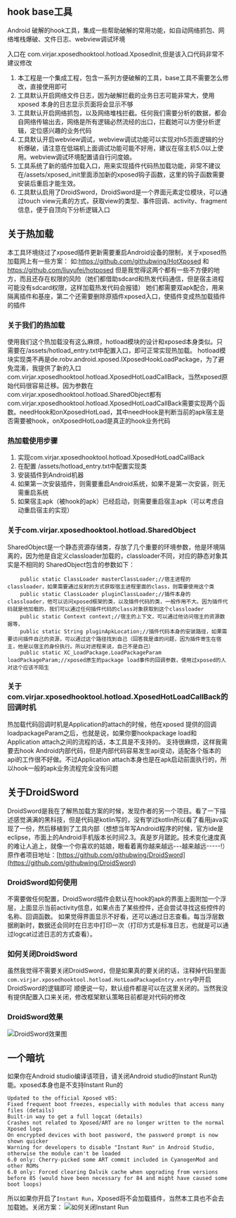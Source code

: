 ## hook base工具
Android 破解的hook工具，集成一些帮助破解的常用功能，如自动网络抓包、网络堆栈爆破、文件日志、webview调试环境

入口在 com.virjar.xposedhooktool.hotload.XposedInit,但是该入口代码非常不建议修改

1. 本工程是一个集成工程，包含一系列方便破解的工具，base工具不需要怎么修改，直接使用即可
2. 工具默认开启网络文件日志，因为破解拦截的业务日志可能非常大，使用xposed 本身的日志显示页面将会显示不够
3. 工具默认开启网络抓包，以及网络堆栈拦截。任何我们需要分析的数据，都会自网络传输出去，网络是所有逻辑必然流经的出口，拦截她可以方便分析逻辑，定位感兴趣的业务代码
4. 工具默认开启webview调试，webview调试功能可以实现对h5页面逻辑的分析爆破，请注意在低端机上面调试功能可能不好用，建议在宿主机5.0以上使用。webview调试环境配置请自行问度娘。
5. 工具系统了新的插件加载入口，用来实现插件代码热加载功能，非常不建议在/assets/xposed_init里面添加新的xposed钩子函数，这里的钩子函数需要安装后重启才能生效。
6. 工具默认启用了DroidSword，DroidSword是一个界面元素定位模块，可以通过touch view元素的方式，获取view的类型、事件回调、activity、fragment信息，便于自顶向下分析逻辑入口

## 关于热加载
本工具环境绕过了xposed插件更新需要重启Android设备的限制，关于xposed热加载网上有一些方案：
如:https://github.com/githubwing/HotXposed 和 https://github.com/liuyufei/hotposed 但是我觉得这两个都有一些不方便的地方，而且还存在权限的风险（她们都借助sdcard和热发代码通信，但是宿主进程可能没有sdcard权限，这样加载热发代码会报错）
她们都需要双apk配合，用来隔离插件和基座，第二个还需要删除原插件xposed入口，使插件变成热加载插件的插件

### 关于我们的热加载
使用我们这个热加载没有这么麻烦，hotload模块的设计和xposed本身类似。只需要在/assets/hotload_entry.txt中配置入口，即可正常实现热加载。
hotload模块实现类不再是de.robv.android.xposed.IXposedHookLoadPackage，为了避免混淆，我提供了新的入口com.virjar.xposedhooktool.hotload.XposedHotLoadCallBack，当然xposed原始代码很容易迁移。因为参数在com.virjar.xposedhooktool.hotload.SharedObject都有
com.virjar.xposedhooktool.hotload.XposedHotLoadCallBack需要实现两个函数。needHook和onXposedHotLoad，其中needHook是判断当前的apk宿主是否需要被hook，onXposedHotLoad是真正的hook业务代码

### 热加载使用步骤
1. 实现com.virjar.xposedhooktool.hotload.XposedHotLoadCallBack
2. 在配置 /assets/hotload_entry.txt中配置实现类
3. 安装插件到Android机器
4. 如果第一次安装插件，则需要重启Android系统，如果不是第一次安装，则无需重启系统
5. 如果宿主apk（被hook的apk）已经启动，则需要重启宿主apk（可以考虑自动重启宿主的实现）

### 关于com.virjar.xposedhooktool.hotload.SharedObject
SharedObject是一个静态资源存储类，存放了几个重要的环境参数，他是环境隔离的，因为他是自定义classloader加载的，classloader不同，对应的静态对象其实是不相同的
SharedObject包含的参数如下：
```
    public static ClassLoader masterClassLoader;//宿主进程的classloader，如果需要通过反射的方式获取宿主进程里面的class，则需要使用这个类
    public static ClassLoader pluginClassLoader;//插件本身的classloader，他可以访问xposed框架的类，以及插件代码的类，一般作用不大。因为插件代码就是他加载的，我们可以通过任何插件代码的class对象获取到这个classloader
    public static Context context;//宿主的上下文，可以通过他访问宿主的资源数据等，
    public static String pluginApkLocation;//插件代码本身的安装路径，如果需要访问插件自己的资源，可以通过这个路径找到自己（回答我是谁的问题，因为插件寄生在宿主，他是以宿主的身份执行。所以对进程来说，自己不是自己）
    public static XC_LoadPackage.LoadPackageParam loadPackageParam;//xposed原生的package load事件的回调参数，使用过xposed的人对这个应该不陌生
```

### 关于com.virjar.xposedhooktool.hotload.XposedHotLoadCallBack的回调时机
热加载代码回调时机是Application的attach的时候，他在xposed 提供的回调loadpackageParam之后，也就是说，如果你要hookpackage load和Application attach之间的流程的话，本工具是不支持的。
支持很麻烦，这样我需要去hook Android内部代码，但是内部代码容易发生api变动，适配各个版本的api的工作很不好做。不过Application attach本身也是在apk启动前面执行的，所以hook一般的apk业务流程完全没有问题

## 关于DroidSword
DroidSword是我在了解热加载方案的时候，发现作者的另一个项目。看了一下描述感觉满满的黑科技，但是代码是kotlin写的，没有学过kotlin所以看了看用java实现了一份，然后移植到了工具内部（想想当年写Android程序的时候，官方ide是eclipse，市面上的Android手机版本长时间2.3。真是岁月蹉跎。技术变化速度真的难让人追上，就像一个你喜欢的姑娘，眼看着离你越来越远---越来越远-----!）
原作者项目地址：[https://github.com/githubwing/DroidSword](https://github.com/githubwing/DroidSword)

### DroidSword如何使用
不需要做任何配置，DroidSword插件会默认在hook的apk的界面上面附加一个浮层，上面显示当前activity信息，如果点击了某些控件，还会尝试寻找这些控件的名称、回调函数。
如果觉得界面显示不好看，还可以通过日志查看。每当浮层数据刷新时，数据还会同时在日志中打印一次（打印方式是标准日志，也就是可以通过logcat过滤日志的方式查看）。

### 如何关闭DroidSword
虽然我觉得不需要关闭DroidSword，但是如果真的要关闭的话，注释掉代码里面`` com.virjar.xposedhooktool.hotload.HotLoadPackageEntry.entry``中开启DroidSword的逻辑即可
顺便说一句，默认组件都是可以在这里关闭的。当然我没有提供配置入口来关闭，修改框架默认策略目前都是对代码的修改

### DroidSword效果
![DroidSword效果图](doc/img/DroidSword.jpg)

## 一个暗坑
如果你在Android studio编译该项目，请关闭Android studio的Instant Run功能。xposed本身也是不支持Instant Run的
```
Updated to the official Xposed v85:
Fixed frequent boot freezes, especially with modules that access many files (details)
Built-in way to get a full logcat (details)
Crashes not related to Xposed/ART are no longer written to the normal Xposed logs
On encrypted devices with boot password, the password prompt is now shown quicker
Warning for developers to disable "Instant Run" in Android Studio, otherwise the module can't be loaded
6.0 only: Cherry-picked some ART commit included in CyanogenMod and other ROMs
6.0 only: Forced clearing Dalvik cache when upgrading from versions before 85 (would have been necessary for 84 and might have caused some boot loops)
```
所以如果你开启了``Instant Run``，Xposed将不会加载插件，当然本工具也不会去加载她。关闭方案：
![如何关闭Instant Run](doc/img/close_instant_run.png)